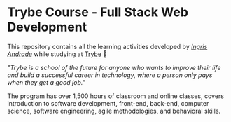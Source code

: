 # Trybe Course - Full Stack Web Development

This repository contains all the learning activities developed by _[Ingris Andrade](https://www.linkedin.com/in/ingrisandrade/)_ while studying at [Trybe](https://www.betrybe.com/) :rocket:

_"Trybe is a school of the future for anyone who wants to improve their life and build a successful career in technology, where a person only pays when they get a good job."_

The program has over 1,500 hours of classroom and online classes, covers introduction to software development, front-end, back-end, computer science, software engineering, agile methodologies, and behavioral skills.




